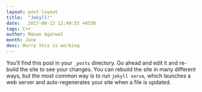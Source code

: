 ```yaml
---
layout: post-layout
title:  "Jekyll!"
date:   2017-06-12 12:40:55 +0530
tags: C++
author: Manan Agarwal
month: June
desc: Hurry this is working
---
```

You’ll find this post in your `_posts` directory. Go ahead and edit it and re-build the site to see your changes. You can rebuild the site in many different ways, but the most common way is to run `jekyll serve`, which launches a web server and auto-regenerates your site when a file is updated.
